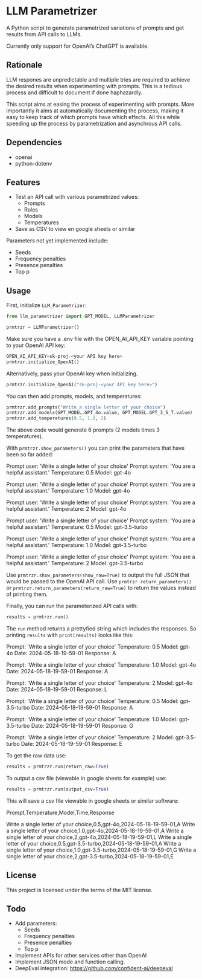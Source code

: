 # LLM Parametrizer

A Python script to generate parametrized variations of prompts and get results from API calls to LLMs.


Currently only support for OpenAI’s ChatGPT is available.


## Rationale

LLM respones are unpredictable and multiple tries are required to achieve the desired results when experimenting with prompts. This is a tedious process and difficult to document if done haphazardly.

This script aims at easing the process of experimenting with prompts. More importantly it aims at automatically documenting the process, making it easy to keep track of which prompts have which effects. All this while speeding up the process by parametrization and asynchrous API calls.


## Dependencies

* openai
* python-dotenv


## Features

* Test an API call with various parametrized values:
  * Prompts
  * Roles
  * Models
  * Temperatures
* Save as CSV to view en google sheets or similar


Parameters not yet implemented include:

* Seeds
* Frequency penalties
* Presence penalties
* Top p


## Usage

First, initialize `LLM_Parametrizer`:

```python
from llm_parametrizer import GPT_MODEL, LLMParametrizer

prmtrzr = LLMParametrizer()
```



Make sure you have a .env file with the OPEN_AI_API_KEY variable pointing to your OpenAI API key:

```python
OPEN_AI_API_KEY=sk-proj-<your API key here>
prmtrzr.initialize_OpenAI()
```


Alternatively, pass your OpenAI key when initializing.

```python
prmtrzr.initialize_OpenAI("sk-proj-<your API key here>")
```


You can then add prompts, models, and temperatures:

```python
prmtrzr.add_prompts("Write a single letter of your choice")
prmtrzr.add_models(GPT_MODEL.GPT_4o.value, GPT_MODEL.GPT_3_5_T.value)
prmtrzr.add_temperatures(0.5, 1.0, 2)
```


The above code would generate 6 prompts (2 models times 3 temperatures).


With `prmtrzr.show_parameters()` you can print the parameters that have been so far added:


Prompt user: 'Write a single letter of your choice'
Prompt system: 'You are a helpful assistant.'
Temperature: 0.5
Model: gpt-4o


Prompt user: 'Write a single letter of your choice'
Prompt system: 'You are a helpful assistant.'
Temperature: 1.0
Model: gpt-4o


Prompt user: 'Write a single letter of your choice'
Prompt system: 'You are a helpful assistant.'
Temperature: 2
Model: gpt-4o


Prompt user: 'Write a single letter of your choice'
Prompt system: 'You are a helpful assistant.'
Temperature: 0.5
Model: gpt-3.5-turbo


Prompt user: 'Write a single letter of your choice'
Prompt system: 'You are a helpful assistant.'
Temperature: 1.0
Model: gpt-3.5-turbo


Prompt user: 'Write a single letter of your choice'
Prompt system: 'You are a helpful assistant.'
Temperature: 2
Model: gpt-3.5-turbo



Use `prmtrzr.show_parameters(show_raw=True)` to output the full JSON that would be passed to the OpenAI API call. Use `prmtrzr.return_parameters()` or `prmtrzr.return_parameters(return_raw=True)` to return the values instead of printing them.



Finally, you can run the parameterized API calls with:


```python
results = prmtrzr.run()
```


The `run` method returns a prettyfied string which includes the responses. So printing `results` with `print(results)` looks like this:



Prompt: 'Write a single letter of your choice'
Temperature: 0.5
Model: gpt-4o
Date: 2024-05-18-19-59-01
Response: A


Prompt: 'Write a single letter of your choice'
Temperature: 1.0
Model: gpt-4o
Date: 2024-05-18-19-59-01
Response: A


Prompt: 'Write a single letter of your choice'
Temperature: 2
Model: gpt-4o
Date: 2024-05-18-19-59-01
Response: L


Prompt: 'Write a single letter of your choice'
Temperature: 0.5
Model: gpt-3.5-turbo
Date: 2024-05-18-19-59-01
Response: A


Prompt: 'Write a single letter of your choice'
Temperature: 1.0
Model: gpt-3.5-turbo
Date: 2024-05-18-19-59-01
Response: G


Prompt: 'Write a single letter of your choice'
Temperature: 2
Model: gpt-3.5-turbo
Date: 2024-05-18-19-59-01
Response: E



To get the raw data use:

```python
results = prmtrzr.run(return_raw=True)
```


To output a csv file (viewable in google sheets for example) use:

```python
results = prmtrzr.run(output_csv=True)
```


This will save a csv file viewable in google sheets or similar software:


Prompt,Temperature,Model,Time,Response

Write a single letter of your choice,0.5,gpt-4o,2024-05-18-19-59-01,A
Write a single letter of your choice,1.0,gpt-4o,2024-05-18-19-59-01,A
Write a single letter of your choice,2,gpt-4o,2024-05-18-19-59-01,L
Write a single letter of your choice,0.5,gpt-3.5-turbo,2024-05-18-19-59-01,A
Write a single letter of your choice,1.0,gpt-3.5-turbo,2024-05-18-19-59-01,G
Write a single letter of your choice,2,gpt-3.5-turbo,2024-05-18-19-59-01,E


## License

This project is licensed under the terms of the MIT license.

## Todo

* Add parameters:
  * Seeds
  * Frequency penalties
  * Presence penalties
  * Top p
* Implement APIs for other services other than OpenAI
* Implement JSON mode and function calling.
* DeepEval integration: <https://github.com/confident-ai/deepeval>


